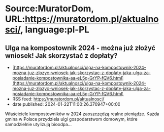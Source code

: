 # Source:MuratorDom, URL:https://muratordom.pl/aktualnosci/, language:pl-PL

## Ulga na kompostownik 2024 - można już złożyć wniosek! Jak skorzystać z dopłaty?
 - [https://muratordom.pl/aktualnosci/ulga-na-kompostownik-2024-mozna-juz-zlozyc-wniosek-jak-skorzystac-z-doplaty-jaka-ulga-za-posiadanie-kompostownika-aa-eL5q-GrYP-fQV6.html](https://muratordom.pl/aktualnosci/ulga-na-kompostownik-2024-mozna-juz-zlozyc-wniosek-jak-skorzystac-z-doplaty-jaka-ulga-za-posiadanie-kompostownika-aa-eL5q-GrYP-fQV6.html)
 - RSS feed: https://muratordom.pl/aktualnosci/
 - date published: 2024-01-22T11:00:26.370947+00:00

Właściciele kompostowników w 2024 zaoszczędzą realne pieniądze. Każda gmina w Polsce przydziela ulgi gospodarstwom domowym, które samodzielnie utylizują bioodpa...

